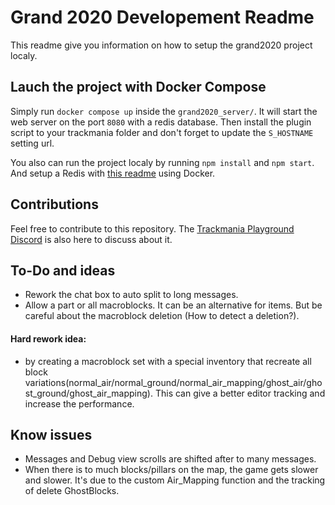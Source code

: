 # Grand 2020 Developement Readme

This readme give you information on how to setup the grand2020 project localy.

## Lauch the project with Docker Compose
Simply run `docker compose up` inside the `grand2020_server/`. It will start the web server on the port `8080` with a redis database.
Then install the plugin script to your trackmania folder and don't forget to update the `S_HOSTNAME` setting url.

You also can run the project localy by running `npm install` and `npm start`. And setup a Redis with [this readme](./grand2020_redis/README.md) using Docker.

## Contributions
Feel free to contribute to this repository. The [Trackmania Playground Discord](https://discord.gg/nrdBkV6XBg) is also here to discuss about it.

## To-Do and ideas
- Rework the chat box to auto split to long messages.
- Allow a part or all macroblocks. It can be an alternative for items. But be careful about the macroblock deletion (How to detect a deletion?).

#### Hard rework idea:
- by creating a macroblock set with a special inventory that recreate all block variations(normal_air/normal_ground/normal_air_mapping/ghost_air/ghost_ground/ghost_air_mapping). This can give a better editor tracking and increase the performance.

## Know issues
- Messages and Debug view scrolls are shifted after to many messages.
- When there is to much blocks/pillars on the map, the game gets slower and slower. It's due to the custom Air_Mapping function and the tracking of delete GhostBlocks.

